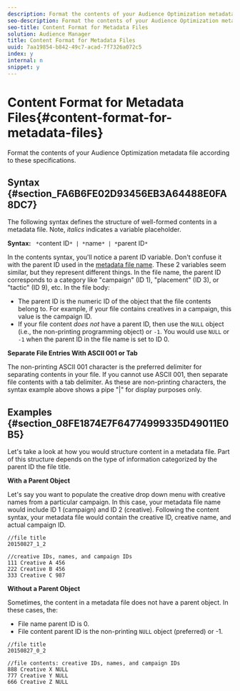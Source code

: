 ```yaml
---
description: Format the contents of your Audience Optimization metadata file according to these specifications.
seo-description: Format the contents of your Audience Optimization metadata file according to these specifications.
seo-title: Content Format for Metadata Files
solution: Audience Manager
title: Content Format for Metadata Files
uuid: 7aa19854-b842-49c7-acad-7f7326a072c5
index: y
internal: n
snippet: y
---
```


# Content Format for Metadata Files{#content-format-for-metadata-files}

Format the contents of your Audience Optimization metadata file according to these specifications.

## Syntax {#section_FA6B6FE02D93456EB3A64488E0FA8DC7}

The following syntax defines the structure of well-formed contents in a metadata file. Note, *italics* indicates a variable placeholder.

**Syntax:** ` *`content ID`* | *`name`* | *`parent ID`*`

In the contents syntax, you'll notice a parent ID variable. Don't confuse it with the parent ID used in the [metadata file name](../../../reporting/audience-optimization-reports/metadata-files-intro/metadata-file-names.md#concept_729806531D4547A6B5870BEA199FB4A9). These 2 variables seem similar, but they represent different things. In the file name, the parent ID corresponds to a category like "campaign" (ID 1), "placement" (ID 3), or "tactic" (ID 9), etc. In the file body:

* The parent ID is the numeric ID of the object that the file contents belong to. For example, if your file contains creatives in a campaign, this value is the campaign ID. 
* If your file content *does not* have a parent ID, then use the `NULL` object (i.e., the non-printing programming object) or `-1`. You would use `NULL` or `-1` when the parent ID in the file name is set to ID 0.

**Separate File Entries With ASCII 001 or Tab**

The non-printing ASCII 001 character is the preferred delimiter for separating contents in your file. If you cannot use ASCII 001, then separate file contents with a tab delimiter. As these are non-printing characters, the syntax example above shows a pipe "|" for display purposes only.

## Examples {#section_08FE1874E7F64774999335D49011E0B5}

Let's take a look at how you would structure content in a metadata file. Part of this structure depends on the type of information categorized by the parent ID the file title.

**With a Parent Object**

Let's say you want to populate the creative drop down menu with creative names from a particular campaign. In this case, your metadata file name would include ID 1 (campaign) and ID 2 (creative). Following the content syntax, your metadata file would contain the creative ID, creative name, and actual campaign ID.

```
//file title
20150827_1_2

//creative IDs, names, and campaign IDs
111 Creative A 456
222 Creative B 456
333 Creative C 987

```

**Without a Parent Object**

Sometimes, the content in a metadata file does not have a parent object. In these cases, the:

* File name parent ID is 0. 
* File content parent ID is the non-printing `NULL` object (preferred) or -1.

```
//file title
20150827_0_2

//file contents: creative IDs, names, and campaign IDs
888 Creative X NULL
777 Creative Y NULL
666 Creative Z NULL
```

